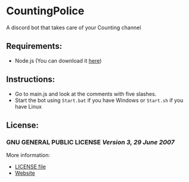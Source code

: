 # **CountingPolice**
A discord bot that takes care of your Counting channel

## **Requirements:**
* Node.js (You can download it [here](https://nodejs.org/en/download/))

## **Instructions:**
* Go to main.js and look at the comments with five slashes.
* Start the bot using `Start.bat` if you have Windows or `Start.sh` if you have Linux
## **License:**
### GNU GENERAL PUBLIC LICENSE *Version 3, 29 June 2007*
More information:
* [LICENSE file](file:LICENSE)
* [Website](https://www.gnu.org/licenses/gpl-3.0)
